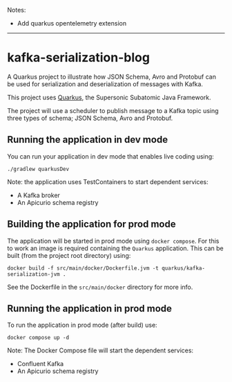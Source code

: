 Notes:
* Add quarkus opentelemetry extension




--------


# kafka-serialization-blog

A Quarkus project to illustrate how JSON Schema, Avro and Protobuf can be used for serialization and deserialization of
messages with Kafka.

This project uses [Quarkus](https://quarkus.io/), the Supersonic Subatomic Java Framework.

The project will use a scheduler to publish message to a Kafka topic using three types of schema; JSON Schema, Avro and
Protobuf.

## Running the application in dev mode

You can run your application in dev mode that enables live coding using:

```shell script
./gradlew quarkusDev
```

Note: the application uses TestContainers to start dependent services:
* A Kafka broker
* An Apicurio schema registry

## Building the application for prod mode

The application will be started in prod mode using `docker compose`. For this to work an image
is required containing the `Quarkus` application. This can be built (from the project root directory) using:

```shell script
docker build -f src/main/docker/Dockerfile.jvm -t quarkus/kafka-serialization-jvm . 
```

See the Dockerfile in the `src/main/docker` directory for more info.

## Running the application in prod mode

To run the application in prod mode (after build) use:

```shell script
docker compose up -d
```

Note: The Docker Compose file will start the dependent services:
* Confluent Kafka
* An Apicurio schema registry